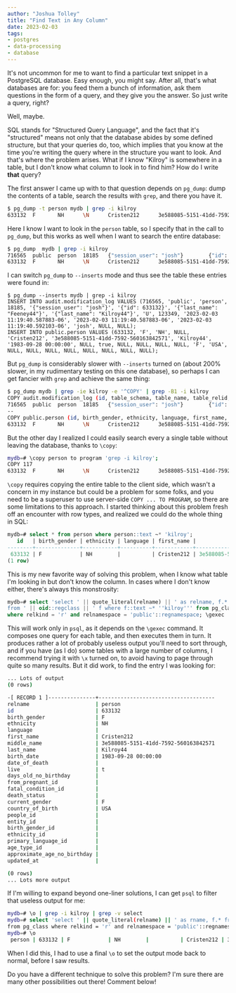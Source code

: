 ```yaml
---
author: "Joshua Tolley"
title: "Find Text in Any Column"
date: 2023-02-03
tags:
- postgres
- data-processing
- database
---
```


It's not uncommon for me to want to find a particular text snippet in a
PostgreSQL database. Easy enough, you might say. After all, that's what
databases are for: you feed them a bunch of information, ask them questions in
the form of a query, and they give you the answer. So just write a query,
right?

Well, maybe.

SQL stands for "Structured Query Language", and the fact that it's "structured"
means not only that the database abides by some defined structure, but that
your queries do, too, which implies that you know at the time you're writing
the query where in the structure you want to look. And that's where the problem
arises. What if I know "Kilroy" is somewhere in a table, but I don't know
what column to look in to find him? How do I write <b>that</b> query?

The first answer I came up with to that question depends on `pg_dump`: dump the
contents of a table, search the results with `grep`, and there you have it.

```bash
$ pg_dump -t person mydb | grep -i kilroy
633132  F       NH      \N      Cristen212      3e588085-5151-41dd-7592-560163842571    Kilroy44        1983-09-28 00:00:00     \N      t       \N      \N      \N      \N      F       USA  \N       \N      \N      \N      \N      \N      \N      \N

```

Here I know I want to look in the `person` table, so I specify that in the call to `pg_dump`, but this works as well when I want to search the entire database:

```bash
$ pg_dump  mydb | grep -i kilroy
716565  public  person  18185   {"session_user": "josh"}        {"id": 633132}  {"last_name": "Feeney44"}       {"last_name": "Kilroy44"}       U       123349  2023-02-03 11:19:40.587883-062023-02-03 11:19:40.587883-06    2023-02-03 11:19:40.592103-06   josh    \N      \N
633132  F       NH      \N      Cristen212      3e588085-5151-41dd-7592-560163842571    Kilroy44        1983-09-28 00:00:00     \N      t       \N      \N      \N      \N      F       USA  \N       \N      \N      \N      \N      \N      \N      \N
```

I can switch `pg_dump` to `--inserts` mode and thus see the table these entries were found in:
```
$ pg_dump --inserts mydb | grep -i kilroy
INSERT INTO audit.modification_log VALUES (716565, 'public', 'person', 18185, '{"session_user": "josh"}', '{"id": 633132}', '{"last_name": "Feeney44"}', '{"last_name": "Kilroy44"}', 'U', 123349, '2023-02-03 11:19:40.587883-06', '2023-02-03 11:19:40.587883-06', '2023-02-03 11:19:40.592103-06', 'josh', NULL, NULL);
INSERT INTO public.person VALUES (633132, 'F', 'NH', NULL, 'Cristen212', '3e588085-5151-41dd-7592-560163842571', 'Kilroy44', '1983-09-28 00:00:00', NULL, true, NULL, NULL, NULL, NULL, 'F', 'USA', NULL, NULL, NULL, NULL, NULL, NULL, NULL, NULL);
```

But `pg_dump` is considerably slower with `--inserts` turned on (about 200% slower, in my rudimentary testing on this one database), so perhaps I can get fancier with `grep` and achieve the same thing:

```bash
$ pg_dump mydb | grep -ie kilroy -e '^COPY' | grep -B1 -i kilroy
COPY audit.modification_log (id, table_schema, table_name, table_relid, app_user_info, id_columns, old_data, new_data, operation, transaction_id, ts_transaction, ts_statement, ts_clock, session_user_name, client_addr, query_text) FROM stdin;
716565  public  person  18185   {"session_user": "josh"}        {"id": 633132}  {"last_name": "Feeney44"}       {"last_name": "Kilroy44"}       U       123349  2023-02-03 11:19:40.587883-062023-02-03 11:19:40.587883-06    2023-02-03 11:19:40.592103-06   josh    \N      \N
--
COPY public.person (id, birth_gender, ethnicity, language, first_name, middle_name, last_name, birth_date, date_of_death, live, days_old_no_birthday, from_pregnant_id, fatal_condition_id, death_status, current_gender, country_of_birth, people_id, entity_id, birth_gender_id, ethnicity_id, primary_language_id, age_type_id, approximate_age_no_birthday, updated_at) FROM stdin;
633132  F       NH      \N      Cristen212      3e588085-5151-41dd-7592-560163842571    Kilroy44        1983-09-28 00:00:00     \N      t       \N      \N      \N      \N      F       USA  \N       \N      \N      \N      \N      \N      \N      \N
```

But the other day I realized I could easily search every a single table without leaving the database, thanks to `\copy`:

```bash
mydb=# \copy person to program 'grep -i kilroy';
COPY 117
633132  F       NH      \N      Cristen212      3e588085-5151-41dd-7592-560163842571    Kilroy44        1983-09-28 00:00:00     \N      t       \N      \N      \N      \N      F       USA  \N       \N      \N      \N      \N      \N      \N      \N
```

`\copy` requires copying the entire table to the client side, which wasn't a concern in my instance but could be a problem for some folks, and you need to be a superuser to use server-side `COPY ... TO PROGRAM`, so there are some limitations to this approach. I started thinking about this problem fresh off an encounter with row types, and realized we could do the whole thing in SQL:

```sql
mydb=# select * from person where person::text ~* 'kilroy';
   id   | birth_gender | ethnicity | language | first_name |             middle_name              | last_name |     birth_date      | date_of_death | live | days_old_no_birthday | from_pregnant_id | fatal_condition_id | death_status | current_gender | country_of_birth | people_id | entity_id | birth_gender_id | ethnicity_id | primary_language_id | age_type_id | approximate_age_no_birthday | updated_at
--------+--------------+-----------+----------+------------+--------------------------------------+-----------+---------------------+---------------+------+----------------------+------------------+--------------------+--------------+----------------+------------------+-----------+-----------+-----------------+--------------+---------------------+-------------+-----------------------------+------------
 633132 | F            | NH        |          | Cristen212 | 3e588085-5151-41dd-7592-560163842571 | Kilroy44  | 1983-09-28 00:00:00 |               | t    |                      |                  |                    |              | F              | USA              |           |           |                 |              |                     |             |                             |
(1 row)
```

This is my new favorite way of solving this problem, when I know what table I'm looking in but don't know the column. In cases where I don't know either, there's always this monstrosity:

```sql
mydb=# select 'select ' || quote_literal(relname) || ' as relname, f.*
from ' || oid::regclass || ' f where f::text ~* ''kilroy''' from pg_class
where relkind = 'r' and relnamespace = 'public'::regnamespace; \gexec
```

This will work only in `psql`, as it depends on the `\gexec` command. It composes one query for each table, and then executes them in turn. It produces rather a lot of probably useless output you'll need to sort through, and if you have (as I do) some tables with a large number of columns, I recommend trying it with `\x` turned on, to avoid having to page through quite so many results. But it did work, to find the entry I was looking for:

```bash
... Lots of output
(0 rows)

-[ RECORD 1 ]---------------+-------------------------------------
relname                     | person
id                          | 633132
birth_gender                | F
ethnicity                   | NH
language                    |
first_name                  | Cristen212
middle_name                 | 3e588085-5151-41dd-7592-560163842571
last_name                   | Kilroy44
birth_date                  | 1983-09-28 00:00:00
date_of_death               |
live                        | t
days_old_no_birthday        |
from_pregnant_id            |
fatal_condition_id          |
death_status                |
current_gender              | F
country_of_birth            | USA
people_id                   |
entity_id                   |
birth_gender_id             |
ethnicity_id                |
primary_language_id         |
age_type_id                 |
approximate_age_no_birthday |
updated_at                  |

(0 rows)
... Lots more output
```

If I'm willing to expand beyond one-liner solutions, I can get `psql` to filter that useless output for me:

```bash
mydb=# \o | grep -i kilroy | grep -v select
mydb=# select 'select ' || quote_literal(relname) || ' as rname, f.* from ' || oid::regclass || ' f where f::text ~* ''kilroy'''
from pg_class where relkind = 'r' and relnamespace = 'public'::regnamespace; \gexec
mydb=# \o
 person | 633132 | F            | NH        |          | Cristen212 | 3e588085-5151-41dd-7592-560163842571 | Kilroy44  | 1983-09-28 00:00:00 |               | t    |                      |                  |                    |              | F              | USA              |           |           |                 |              |                     |             |                             |
```

When I did this, I had to use a final `\o` to set the output mode back to normal, before I saw results.

Do you have a different technique to solve this problem? I'm sure there are many other possibilities out there! Comment below!
